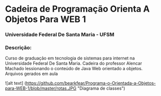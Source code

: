 # Cadeira de Programação Orienta A Objetos Para WEB 1
### Universidade Federal De Santa Maria - UFSM

### Descrição: 
Curso de graduação em tecnologia de sistemas para internet na Universidade Federal De Santa Maria. 
Cadeira do professor Alencar Machado lessionando o conteúdo de Java Web orientado a objetos.
Arquivos gerados em aula

![alt text] (https://github.com/bearkfear/Programa-o-Orientada-a-Objetos-para-WEB-1/blob/master/rotas.JPG "Diagrama de classes")

